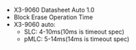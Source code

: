 - X3-9060 Datasheet Auto 1.0
- Block Erase Operation Time
- X3-9060 auto:
	- SLC: 4-10ms(10ms is timeout spec)
	- pMLC: 5-14ms(14ms is timeout spec)
